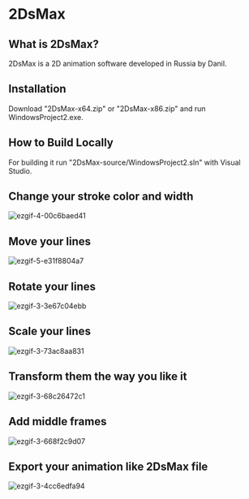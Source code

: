 # 2DsMax
## What is 2DsMax?
2DsMax is a 2D animation software developed in Russia by Danil. 
## Installation
Download "2DsMax-x64.zip" or "2DsMax-x86.zip" and run WindowsProject2.exe.
## How to Build Locally
For building it run "2DsMax-source/WindowsProject2.sln" with Visual Studio.
## Change your stroke color and width
![ezgif-4-00c6baed41](https://github.com/Pythonese/2DsMax/assets/127021579/2eaf9f86-f6c2-4ff2-b03b-fc2de4056201)

## Move your lines
![ezgif-5-e31f8804a7](https://github.com/Pythonese/2DsMax/assets/127021579/e509e7ce-9e78-49a0-b41d-9bc0cc0b017b)

## Rotate your lines
![ezgif-3-3e67c04ebb](https://github.com/Pythonese/2DsMax/assets/127021579/3936397f-5ee8-4f23-8a5a-fdce893afa6e)

## Scale your lines
![ezgif-3-73ac8aa831](https://github.com/Pythonese/2DsMax/assets/127021579/e9bd3725-73d7-4588-b24c-896b01d93732)

## Transform them the way you like it
![ezgif-3-68c26472c1](https://github.com/Pythonese/2DsMax/assets/127021579/3171b471-ba4c-4427-9508-2c5bf9f3accb)

## Add middle frames
![ezgif-3-668f2c9d07](https://github.com/Pythonese/2DsMax/assets/127021579/95067523-f76a-4a7b-a40e-1f2fa41d0436)

## Export your animation like 2DsMax file
![ezgif-3-4cc6edfa94](https://github.com/Pythonese/2DsMax/assets/127021579/3032490b-b24d-4ab1-bd20-4e4bc2f2bba3)

